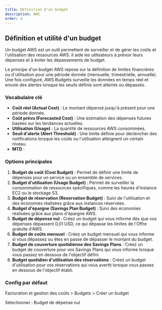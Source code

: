 ```yaml
---
title: Définition d'un budget
description: AWS
order: 4
---
```

## Définition et utilité d'un budget

Un budget AWS est un outil permettant de surveiller et de gérer les coûts et l'utilisation des ressources AWS. Il aide les utilisateurs à prévoir leurs dépenses et à éviter les dépassements de budget.

Le principe d'un budget AWS repose sur la définition de limites financières ou d'utilisation pour une période donnée (mensuelle, trimestrielle, annuelle). Une fois configuré, AWS Budgets surveille les données en temps réel et envoie des alertes lorsque les seuils définis sont atteints ou dépassés.

### Vocabulaire clé
- **Coût réel (Actual Cost)** : Le montant dépensé jusqu'à présent pour une période donnée.
- **Coût prévu (Forecasted Cost)** : Une estimation des dépenses futures basées sur les tendances actuelles.
- **Utilisation (Usage)** : La quantité de ressources AWS consommées.
- **Seuil d'alerte (Alert Threshold)** : Une limite définie pour déclencher des notifications lorsque les coûts ou l'utilisation atteignent un certain niveau.
- **MTD** : 

### Options principales
1. **Budget de coût (Cost Budget)** : Permet de définir une limite de dépenses pour un service ou un ensemble de services.
2. **Budget d'utilisation (Usage Budget)** : Permet de surveiller la consommation de ressources spécifiques, comme les heures d'instance EC2 ou le stockage S3.
3. **Budget de réservation (Reservation Budget)** : Suivi de l'utilisation et des économies réalisées grâce aux instances réservées.
4. **Budget d'épargne (Savings Plan Budget)** : Suivi des économies réalisées grâce aux plans d'épargne AWS.
5. **Budget de dépense nul** : Créez un budget qui vous informe dès que vos dépenses dépassent 0,01 USD, ce qui dépasse les limites de l'Offre gratuite d'AWS.
6. **Budget de coûts mensuel** : Créez un budget mensuel qui vous informe si vous dépassez ou êtes en passe de dépasser le montant du budget.
7. **Budget de couverture quotidienne des Savings Plans** : Créez un budget de couverture pour vos Savings Plans qui vous informe lorsque vous passez en dessous de l'objectif défini.
8. **Budget quotidien d'utilisation des réservations** : Créez un budget d'utilisation pour vos réservations qui vous avertit lorsque vous passez en dessous de l'objectif établi.


### Config par défaut

Facturation et gestion des coûts > Budgets > Créer un budget

Sélectionner : Budget de dépense nul



